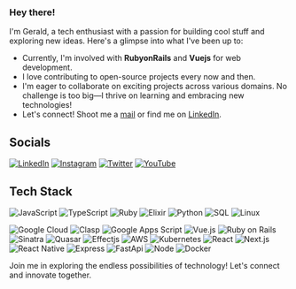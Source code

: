 ### Hey there! 

I'm Gerald, a tech enthusiast with a passion for building cool stuff and exploring new ideas. Here's a glimpse into what I've been up to:

- Currently, I'm involved with **RubyonRails** and **Vuejs** for web development.
- I love contributing to open-source projects every now and then.
- I'm eager to collaborate on exciting projects across various domains. No challenge is too big—I thrive on learning and embracing new technologies!
- Let's connect! Shoot me a [mail](mailto:geraldaddey@yahoo.com)
 or find me on [LinkedIn](https://www.linkedin.com/in/geraldaddey/).

## Socials

[![LinkedIn](https://img.shields.io/badge/LinkedIn-Connect-blue)](https://www.linkedin.com/in/geraldaddey/) [![Instagram](https://img.shields.io/badge/Instagram-Follow-orange)](https://www.instagram.com/__quansah/) [![Twitter](https://img.shields.io/badge/Twitter-Follow-blue)](https://x.com/geraldaddey) [![YouTube](https://img.shields.io/badge/YouTube-Subscribe-red)](https://www.youtube.com/c/QuansahTVchannel)

## Tech Stack

![JavaScript](https://img.shields.io/badge/-JavaScript-yellow?style=flat-square&logo=javascript&logoColor=white)
![TypeScript](https://img.shields.io/badge/-TypeScript-007ACC?style=flat-square&logo=typescript&logoColor=white)
![Ruby](https://img.shields.io/badge/-Ruby-CC342D?style=flat-square&logo=ruby&logoColor=white)
![Elixir](https://img.shields.io/badge/-Elixir-4B275F?style=flat-square&logo=elixir&logoColor=white)
![Python](https://img.shields.io/badge/-Python-3776AB?style=flat-square&logo=python&logoColor=white)
![SQL](https://img.shields.io/badge/SQL-025E8C?style=flat-square&logo=amazon-dynamodb&logoColor=white)
![Linux](https://img.shields.io/badge/-Linux-FCC624?style=flat-square&logo=linux&logoColor=black)

![Google Cloud](https://img.shields.io/badge/Google%20Cloud-4285F4?style=flat-square&logo=google-cloud&logoColor=white)
![Clasp](https://img.shields.io/badge/-Clasp-4285F4?style=flat-square&logo=google&logoColor=white)
![Google Apps Script](https://img.shields.io/badge/-Google%20Apps%20Script-34A853?style=flat-square&logo=google&logoColor=white)
![Vue.js](https://img.shields.io/badge/Vue.js-4FC08D?style=flat-square&logo=vue.js&logoColor=white)
![Ruby on Rails](https://img.shields.io/badge/-Ruby%20on%20Rails-CC0000?style=flat-square&logo=ruby-on-rails&logoColor=white)
![Sinatra](https://img.shields.io/badge/-Sinatra-CC342D?style=flat-square&logo=sinatra&logoColor=white)
![Quasar](https://img.shields.io/badge/Quasar-1976D2?style=flat-square&logo=quasar&logoColor=white)
![Effectjs](https://img.shields.io/badge/-Effectjs-FF4081?style=flat-square&logo=effectjs&logoColor=white)
![AWS](https://img.shields.io/badge/AWS-232F3E?style=flat-square&logo=amazon-aws&logoColor=white)
![Kubernetes](https://img.shields.io/badge/Kubernetes-326CE5?style=flat-square&logo=kubernetes&logoColor=white)
![React](https://img.shields.io/badge/-React-61DAFB?style=flat-square&logo=react&logoColor=white)
![Next.js](https://img.shields.io/badge/Next.js-000000?style=flat-square&logo=next.js&logoColor=white)
![React Native](https://img.shields.io/badge/React_Native-61DAFB?style=flat-square&logo=react&logoColor=white)
![Express](https://img.shields.io/badge/Express.js-000000?style=flat-square&logo=express&logoColor=white)
![FastApi](https://img.shields.io/badge/-FastAPI-009688?style=flat-square&logo=fastapi&logoColor=white)
![Node](https://img.shields.io/badge/-Node.js-43853D?style=flat-square&logo=node.js&logoColor=white)
![Docker](https://img.shields.io/badge/Docker-2496ED?style=flat-square&logo=docker&logoColor=white)




Join me in exploring the endless possibilities of technology! Let's connect and innovate together.
